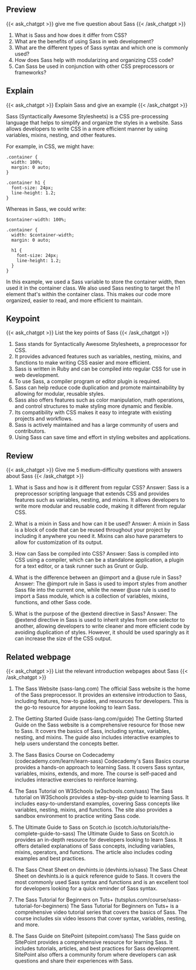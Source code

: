 ## Preview
{{< ask_chatgpt >}}
give me five question about Sass
{{< /ask_chatgpt >}}



1. What is Sass and how does it differ from CSS?
2. What are the benefits of using Sass in web development?
3. What are the different types of Sass syntax and which one is commonly used?
4. How does Sass help with modularizing and organizing CSS code?
5. Can Sass be used in conjunction with other CSS preprocessors or frameworks?   

## Explain
{{< ask_chatgpt >}}
Explain Sass and give an example
{{< /ask_chatgpt >}}



Sass (Syntactically Awesome Stylesheets) is a CSS pre-processing language that helps to simplify and organize the styles in a website. Sass allows developers to write CSS in a more efficient manner by using variables, mixins, nesting, and other features. 

For example, in CSS, we might have:

```
.container {
  width: 100%;
  margin: 0 auto;
}

.container h1 {
  font-size: 24px;
  line-height: 1.2;
}
```

Whereas in Sass, we could write:

```
$container-width: 100%;

.container {
  width: $container-width;
  margin: 0 auto;

  h1 {
    font-size: 24px;
    line-height: 1.2;
  }
}
```

In this example, we used a Sass variable to store the container width, then used it in the container class. We also used Sass nesting to target the h1 element that's within the container class. This makes our code more organized, easier to read, and more efficient to maintain.   

## Keypoint
{{< ask_chatgpt >}}
List the key points of Sass
{{< /ask_chatgpt >}}



1. Sass stands for Syntactically Awesome Stylesheets, a preprocessor for CSS.
2. It provides advanced features such as variables, nesting, mixins, and functions to make writing CSS easier and more efficient.
3. Sass is written in Ruby and can be compiled into regular CSS for use in web development.
4. To use Sass, a compiler program or editor plugin is required.
5. Sass can help reduce code duplication and promote maintainability by allowing for modular, reusable styles.
6. Sass also offers features such as color manipulation, math operations, and control structures to make styling more dynamic and flexible.
7. Its compatibility with CSS makes it easy to integrate with existing projects and workflows.
8. Sass is actively maintained and has a large community of users and contributors.
9. Using Sass can save time and effort in styling websites and applications.   

## Review
{{< ask_chatgpt >}}
Give me 5 medium-difficulty questions with answers about Sass
{{< /ask_chatgpt >}}



1. What is Sass and how is it different from regular CSS? 
Answer: Sass is a preprocessor scripting language that extends CSS and provides features such as variables, nesting, and mixins. It allows developers to write more modular and reusable code, making it different from regular CSS.

2. What is a mixin in Sass and how can it be used? 
Answer: A mixin in Sass is a block of code that can be reused throughout your project by including it anywhere you need it. Mixins can also have parameters to allow for customization of its output.

3. How can Sass be compiled into CSS? 
Answer: Sass is compiled into CSS using a compiler, which can be a standalone application, a plugin for a text editor, or a task runner such as Grunt or Gulp.

4. What is the difference between an @import and a @use rule in Sass? 
Answer: The @import rule in Sass is used to import styles from another Sass file into the current one, while the newer @use rule is used to import a Sass module, which is a collection of variables, mixins, functions, and other Sass code.

5. What is the purpose of the @extend directive in Sass? 
Answer: The @extend directive in Sass is used to inherit styles from one selector to another, allowing developers to write cleaner and more efficient code by avoiding duplication of styles. However, it should be used sparingly as it can increase the size of the CSS output.   

## Related webpage
{{< ask_chatgpt >}}
List the relevant introduction webpages about Sass
{{< /ask_chatgpt >}}



1. The Sass Website (sass-lang.com)
The official Sass website is the home of the Sass preprocessor. It provides an extensive introduction to Sass, including features, how-to guides, and resources for developers. This is the go-to resource for anyone looking to learn Sass.

2. The Getting Started Guide (sass-lang.com/guide)
The Getting Started Guide on the Sass website is a comprehensive resource for those new to Sass. It covers the basics of Sass, including syntax, variables, nesting, and mixins. The guide also includes interactive examples to help users understand the concepts better.

3. The Sass Basics Course on Codecademy (codecademy.com/learn/learn-sass)
Codecademy's Sass Basics course provides a hands-on approach to learning Sass. It covers Sass syntax, variables, mixins, extends, and more. The course is self-paced and includes interactive exercises to reinforce learning.

4. The Sass Tutorial on W3Schools (w3schools.com/sass)
The Sass tutorial on W3Schools provides a step-by-step guide to learning Sass. It includes easy-to-understand examples, covering Sass concepts like variables, nesting, mixins, and functions. The site also provides a sandbox environment to practice writing Sass code.

5. The Ultimate Guide to Sass on Scotch.io (scotch.io/tutorials/the-complete-guide-to-sass)
The Ultimate Guide to Sass on Scotch.io provides an in-depth resource for developers looking to learn Sass. It offers detailed explanations of Sass concepts, including variables, mixins, operators, and functions. The article also includes coding examples and best practices.

6. The Sass Cheat Sheet on devhints.io (devhints.io/sass)
The Sass Cheat Sheet on devhints.io is a quick reference guide to Sass. It covers the most commonly used Sass syntax and functions and is an excellent tool for developers looking for a quick reminder of Sass syntax.

7. The Sass Tutorial for Beginners on Tuts+ (tutsplus.com/course/sass-tutorial-for-beginners)
The Sass Tutorial for Beginners on Tuts+ is a comprehensive video tutorial series that covers the basics of Sass. The course includes six video lessons that cover syntax, variables, nesting, and more.

8. The Sass Guide on SitePoint (sitepoint.com/sass)
The Sass guide on SitePoint provides a comprehensive resource for learning Sass. It includes tutorials, articles, and best practices for Sass development. SitePoint also offers a community forum where developers can ask questions and share their experiences with Sass.   

